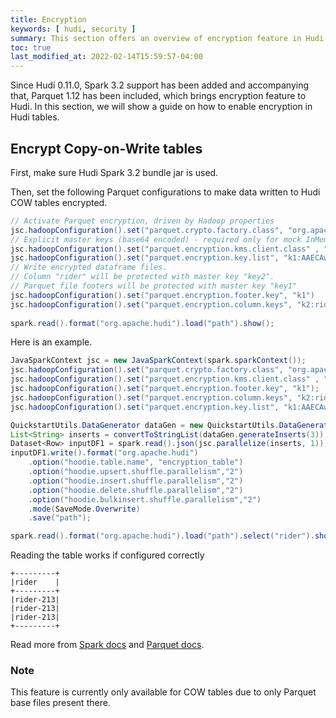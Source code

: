 ```yaml
---
title: Encryption
keywords: [ hudi, security ]
summary: This section offers an overview of encryption feature in Hudi
toc: true
last_modified_at: 2022-02-14T15:59:57-04:00
---
```


Since Hudi 0.11.0, Spark 3.2 support has been added and accompanying that, Parquet 1.12 has been included, which brings encryption feature to Hudi. In this section, we will show a guide on how to enable encryption in Hudi tables.

## Encrypt Copy-on-Write tables

First, make sure Hudi Spark 3.2 bundle jar is used.

Then, set the following Parquet configurations to make data written to Hudi COW tables encrypted.

```java
// Activate Parquet encryption, driven by Hadoop properties
jsc.hadoopConfiguration().set("parquet.crypto.factory.class", "org.apache.parquet.crypto.keytools.PropertiesDrivenCryptoFactory")
// Explicit master keys (base64 encoded) - required only for mock InMemoryKMS
jsc.hadoopConfiguration().set("parquet.encryption.kms.client.class" , "org.apache.parquet.crypto.keytools.mocks.InMemoryKMS")
jsc.hadoopConfiguration().set("parquet.encryption.key.list", "k1:AAECAwQFBgcICQoLDA0ODw==, k2:AAECAAECAAECAAECAAECAA==")
// Write encrypted dataframe files. 
// Column "rider" will be protected with master key "key2".
// Parquet file footers will be protected with master key "key1"
jsc.hadoopConfiguration().set("parquet.encryption.footer.key", "k1")
jsc.hadoopConfiguration().set("parquet.encryption.column.keys", "k2:rider")
    
spark.read().format("org.apache.hudi").load("path").show();
```

Here is an example.

```java
JavaSparkContext jsc = new JavaSparkContext(spark.sparkContext());
jsc.hadoopConfiguration().set("parquet.crypto.factory.class", "org.apache.parquet.crypto.keytools.PropertiesDrivenCryptoFactory");
jsc.hadoopConfiguration().set("parquet.encryption.kms.client.class" , "org.apache.parquet.crypto.keytools.mocks.InMemoryKMS");
jsc.hadoopConfiguration().set("parquet.encryption.footer.key", "k1");
jsc.hadoopConfiguration().set("parquet.encryption.column.keys", "k2:rider");
jsc.hadoopConfiguration().set("parquet.encryption.key.list", "k1:AAECAwQFBgcICQoLDA0ODw==, k2:AAECAAECAAECAAECAAECAA==");

QuickstartUtils.DataGenerator dataGen = new QuickstartUtils.DataGenerator();
List<String> inserts = convertToStringList(dataGen.generateInserts(3));
Dataset<Row> inputDF1 = spark.read().json(jsc.parallelize(inserts, 1));
inputDF1.write().format("org.apache.hudi")
    .option("hoodie.table.name", "encryption_table")
    .option("hoodie.upsert.shuffle.parallelism","2")
    .option("hoodie.insert.shuffle.parallelism","2")
    .option("hoodie.delete.shuffle.parallelism","2")
    .option("hoodie.bulkinsert.shuffle.parallelism","2")
    .mode(SaveMode.Overwrite)
    .save("path");

spark.read().format("org.apache.hudi").load("path").select("rider").show();
```

Reading the table works if configured correctly

```
+---------+
|rider    |
+---------+
|rider-213|
|rider-213|
|rider-213|
+---------+
```

Read more from [Spark docs](https://spark.apache.org/docs/latest/sql-data-sources-parquet.html#columnar-encryption) and [Parquet docs](https://github.com/apache/parquet-format/blob/master/Encryption.md).

### Note

This feature is currently only available for COW tables due to only Parquet base files present there.
